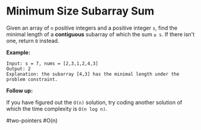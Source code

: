 Minimum Size Subarray Sum
===



Given an array of `n` positive integers and a positive integer `s`, find the minimal length of a **contiguous** subarray of which the sum `≥ s`. If there isn't one, return `0` instead.



**Example:** 

```
Input: s = 7, nums = [2,3,1,2,4,3]
Output: 2
Explanation: the subarray [4,3] has the minimal length under the problem constraint.
```



**Follow up:**

If you have figured out the `O(n)` solution, try coding another solution of which the time complexity is `O(n log n)`. 



#two-pointers 	#O(n)